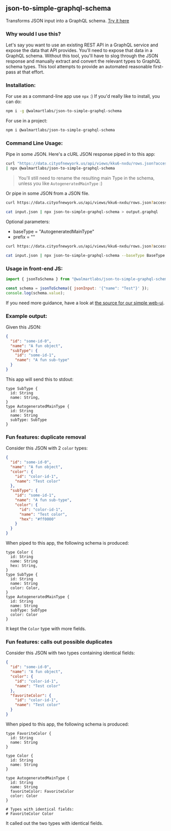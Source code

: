 ## json-to-simple-graphql-schema

Transforms JSON input into a GraphQL schema.
[Try it here](https://walmartlabs.github.io/json-to-simple-graphql-schema/)

### Why would I use this?

Let's say you want to use an existing REST API in a GraphQL service and expose the data that API provides. You'll need to expose that data in a GraphQL schema. Without this tool, you'll have to slog through the JSON response and manually extract and convert the relevant types to GraphQL schema types. This tool attempts to provide an automated reasonable first-pass at that effort.

### Installation:

For use as a command-line app use `npx` :) If you'd really like to install, you can do:

```bash
npm i -g @walmartlabs/json-to-simple-graphql-schema
```

For use in a project:

```bash
npm i @walmartlabs/json-to-simple-graphql-schema
```

### Command Line Usage:

Pipe in some JSON. Here's a cURL JSON response piped in to this app:

```bash
curl "https://data.cityofnewyork.us/api/views/kku6-nxdu/rows.json?accessType=DOWNLOAD" \
| npx @walmartlabs/json-to-simple-graphql-schema
```

> You'll still need to rename the resulting main Type in the schema, unless you like `AutogeneratedMainType` :)

Or pipe in some JSON from a JSON file.

```bash
curl https://data.cityofnewyork.us/api/views/kku6-nxdu/rows.json?accessType=DOWNLOAD > input.json

cat input.json | npx json-to-simple-graphql-schema > output.graphql
```

Optional parameters:

- baseType = "AutogeneratedMainType"
- prefix = ""

```bash
curl https://data.cityofnewyork.us/api/views/kku6-nxdu/rows.json?accessType=DOWNLOAD > input.json

cat input.json | npx json-to-simple-graphql-schema --baseType BaseType --prefix Prefix > output.graphql
```

### Usage in front-end JS:

```javascript
import { jsonToSchema } from "@walmartlabs/json-to-simple-graphql-schema/lib";

const schema = jsonToSchema({ jsonInput: '{"name": "Test"}' });
console.log(schema.value);
```

If you need more guidance, have a look at [the source for our simple web-ui](./web-ui).

### Example output:

Given this JSON:

```json
{
  "id": "some-id-0",
  "name": "A fun object",
  "subType": {
    "id": "some-id-1",
    "name": "A fun sub-type"
  }
}
```

This app will send this to stdout:

```
type SubType {
  id: String
  name: String,
}
type AutogeneratedMainType {
  id: String
  name: String
  subType: SubType
}
```

### Fun features: duplicate removal

Consider this JSON with 2 `color` types:

```json
{
  "id": "some-id-0",
  "name": "A fun object",
  "color": {
    "id": "color-id-1",
    "name": "Test color"
  },
  "subType": {
    "id": "some-id-1",
    "name": "A fun sub-type",
    "color": {
      "id": "color-id-1",
      "name": "Test color",
      "hex": "#ff0000"
    }
  }
}
```

When piped to this app, the following schema is produced:

```
type Color {
  id: String
  name: String
  hex: String,
}
type SubType {
  id: String
  name: String
  color: Color,
}
type AutogeneratedMainType {
  id: String
  name: String
  subType: SubType
  color: Color
}
```

It kept the `Color` type with more fields.

### Fun features: calls out possible duplicates

Consider this JSON with two types containing identical fields:

```json
{
  "id": "some-id-0",
  "name": "A fun object",
  "color": {
    "id": "color-id-1",
    "name": "Test color"
  },
  "favoriteColor": {
    "id": "color-id-1",
    "name": "Test color"
  }
}
```

When piped to this app, the following schema is produced:

```
type FavoriteColor {
  id: String
  name: String
}

type Color {
  id: String
  name: String
}

type AutogeneratedMainType {
  id: String
  name: String
  favoriteColor: FavoriteColor
  color: Color
}

# Types with identical fields:
# FavoriteColor Color
```

It called out the two types with identical fields.
